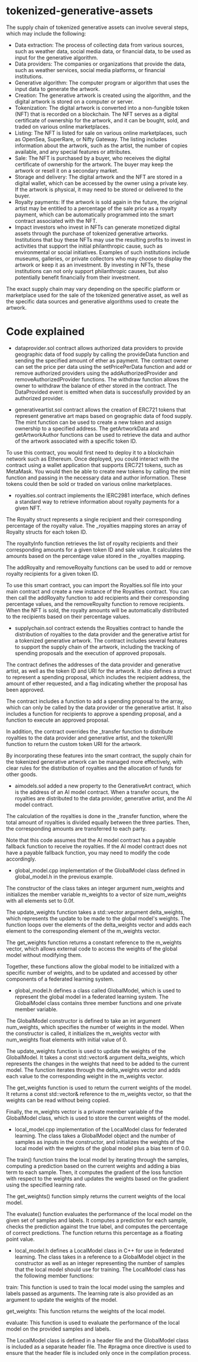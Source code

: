 # tokenized-generative-assets

The supply chain of tokenized generative assets can involve several steps, which may include the following:

- Data extraction: The process of collecting data from various sources, such as weather data, social media data, or financial data, to be used as input for the generative algorithm.
- Data providers: The companies or organizations that provide the data, such as weather services, social media platforms, or financial institutions.
- Generative algorithm: The computer program or algorithm that uses the input data to generate the artwork.
- Creation: The generative artwork is created using the algorithm, and the digital artwork is stored on a computer or server.
- Tokenization: The digital artwork is converted into a non-fungible token (NFT) that is recorded on a blockchain. The NFT serves as a digital certificate of ownership for the artwork, and it can be bought, sold, and traded on various online marketplaces.
- Listing: The NFT is listed for sale on various online marketplaces, such as OpenSea, SuperRare, or Nifty Gateway. The listing includes information about the artwork, such as the artist, the number of copies available, and any special features or attributes.
- Sale: The NFT is purchased by a buyer, who receives the digital certificate of ownership for the artwork. The buyer may keep the artwork or resell it on a secondary market.
- Storage and delivery: The digital artwork and the NFT are stored in a digital wallet, which can be accessed by the owner using a private key. If the artwork is physical, it may need to be stored or delivered to the buyer.
- Royalty payments: If the artwork is sold again in the future, the original artist may be entitled to a percentage of the sale price as a royalty payment, which can be automatically programmed into the smart contract associated with the NFT.
- Impact investors who invest in NFTs can generate monetized digital assets through the purchase of tokenized generative artworks. Institutions that buy these NFTs may use the resulting profits to invest in activities that support the initial philanthropic cause, such as environmental or social initiatives. Examples of such institutions include museums, galleries, or private collectors who may choose to display the artwork or keep it as an investment. By investing in NFTs, these institutions can not only support philanthropic causes, but also potentially benefit financially from their investment.

The exact supply chain may vary depending on the specific platform or marketplace used for the sale of the tokenized generative asset, as well as the specific data sources and generative algorithms used to create the artwork.

# Code explained

- dataprovider.sol contract allows authorized data providers to provide geographic data of food supply by calling the provideData function and sending the specified amount of ether as payment. The contract owner can set the price per data using the setPricePerData function and add or remove authorized providers using the addAuthorizedProvider and removeAuthorizedProvider functions. The withdraw function allows the owner to withdraw the balance of ether stored in the contract. The DataProvided event is emitted when data is successfully provided by an authorized provider.

- generativeartist.sol contract allows the creation of ERC721 tokens that represent generative art maps based on geographic data of food supply. The mint function can be used to create a new token and assign ownership to a specified address. The getArtworkData and getArtworkAuthor functions can be used to retrieve the data and author of the artwork associated with a specific token ID.

To use this contract, you would first need to deploy it to a blockchain network such as Ethereum. Once deployed, you could interact with the contract using a wallet application that supports ERC721 tokens, such as MetaMask. You would then be able to create new tokens by calling the mint function and passing in the necessary data and author information. These tokens could then be sold or traded on various online marketplaces.

- royalties.sol contract implements the IERC2981 interface, which defines a standard way to retrieve information about royalty payments for a given NFT.

The Royalty struct represents a single recipient and their corresponding percentage of the royalty value. The _royalties mapping stores an array of Royalty structs for each token ID.

The royaltyInfo function retrieves the list of royalty recipients and their corresponding amounts for a given token ID and sale value. It calculates the amounts based on the percentage value stored in the _royalties mapping.

The addRoyalty and removeRoyalty functions can be used to add or remove royalty recipients for a given token ID.

To use this smart contract, you can import the Royalties.sol file into your main contract and create a new instance of the Royalties contract. You can then call the addRoyalty function to add recipients and their corresponding percentage values, and the removeRoyalty function to remove recipients. When the NFT is sold, the royalty amounts will be automatically distributed to the recipients based on their percentage values.

- supplychain.sol contract extends the Royalties contract to handle the distribution of royalties to the data provider and the generative artist for a tokenized generative artwork. The contract includes several features to support the supply chain of the artwork, including the tracking of spending proposals and the execution of approved proposals.

The contract defines the addresses of the data provider and generative artist, as well as the token ID and URI for the artwork. It also defines a struct to represent a spending proposal, which includes the recipient address, the amount of ether requested, and a flag indicating whether the proposal has been approved.

The contract includes a function to add a spending proposal to the array, which can only be called by the data provider or the generative artist. It also includes a function for recipients to approve a spending proposal, and a function to execute an approved proposal.

In addition, the contract overrides the _transfer function to distribute royalties to the data provider and generative artist, and the tokenURI function to return the custom token URI for the artwork.

By incorporating these features into the smart contract, the supply chain for the tokenized generative artwork can be managed more effectively, with clear rules for the distribution of royalties and the allocation of funds for other goods.

- aimodels.sol added a new property to the GenerativeArt contract, which is the address of an AI model contract. When a transfer occurs, the royalties are distributed to the data provider, generative artist, and the AI model contract.

The calculation of the royalties is done in the _transfer function, where the total amount of royalties is divided equally between the three parties. Then, the corresponding amounts are transferred to each party.

Note that this code assumes that the AI model contract has a payable fallback function to receive the royalties. If the AI model contract does not have a payable fallback function, you may need to modify the code accordingly.

- global_model.cpp implementation of the GlobalModel class defined in global_model.h in the previous example.

The constructor of the class takes an integer argument num_weights and initializes the member variable m_weights to a vector of size num_weights with all elements set to 0.0f.

The update_weights function takes a std::vector<float> argument delta_weights, which represents the update to be made to the global model's weights. The function loops over the elements of the delta_weights vector and adds each element to the corresponding element of the m_weights vector.

The get_weights function returns a constant reference to the m_weights vector, which allows external code to access the weights of the global model without modifying them.

Together, these functions allow the global model to be initialized with a specific number of weights, and to be updated and accessed by other components of a federated learning system.

- global_model.h defines a class called GlobalModel, which is used to represent the global model in a federated learning system. The GlobalModel class contains three member functions and one private member variable.

The GlobalModel constructor is defined to take an int argument num_weights, which specifies the number of weights in the model. When the constructor is called, it initializes the m_weights vector with num_weights float elements with initial value of 0.

The update_weights function is used to update the weights of the GlobalModel. It takes a const std::vector<float>& argument delta_weights, which represents the changes in the weights that need to be added to the current model. The function iterates through the delta_weights vector and adds each value to the corresponding weight in the m_weights vector.

The get_weights function is used to return the current weights of the model. It returns a const std::vector<float>& reference to the m_weights vector, so that the weights can be read without being copied.

Finally, the m_weights vector is a private member variable of the GlobalModel class, which is used to store the current weights of the model.

- local_model.cpp implementation of the LocalModel class for federated learning. The class takes a GlobalModel object and the number of samples as inputs in the constructor, and initializes the weights of the local model with the weights of the global model plus a bias term of 0.0.

The train() function trains the local model by iterating through the samples, computing a prediction based on the current weights and adding a bias term to each sample. Then, it computes the gradient of the loss function with respect to the weights and updates the weights based on the gradient using the specified learning rate.

The get_weights() function simply returns the current weights of the local model.

The evaluate() function evaluates the performance of the local model on the given set of samples and labels. It computes a prediction for each sample, checks the prediction against the true label, and computes the percentage of correct predictions. The function returns this percentage as a floating point value.

- local_model.h defines a LocalModel class in C++ for use in federated learning. The class takes in a reference to a GlobalModel object in the constructor as well as an integer representing the number of samples that the local model should use for training. The LocalModel class has the following member functions:

train: This function is used to train the local model using the samples and labels passed as arguments. The learning rate is also provided as an argument to update the weights of the model.

get_weights: This function returns the weights of the local model.

evaluate: This function is used to evaluate the performance of the local model on the provided samples and labels.

The LocalModel class is defined in a header file and the GlobalModel class is included as a separate header file. The #pragma once directive is used to ensure that the header file is included only once in the compilation process.
